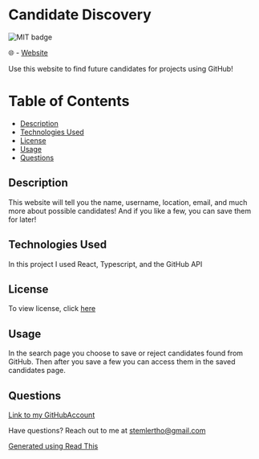 # Candidate Discovery

![MIT badge](https://img.shields.io/badge/license-MIT-green)

🌐 - [Website](https://candidate-discovery.onrender.com)

Use this website to find future candidates for projects using GitHub!

# Table of Contents
- [Description](#Description)
- [Technologies Used](#technologies-used)
- [License](#License)
- [Usage](#Usage)
- [Questions](#Questions)

## Description

This website will tell you the name, username, location, email, and much more about possible candidates! And if you like a few, you can save them for later!

## Technologies Used

In this project I used React, Typescript, and the GitHub API

## License
To view license, click [here](LICENSE)

## Usage

In the search page  you choose to save or reject candidates found from GitHub. Then after you save a few you can access them in the saved candidates page.

## Questions

[Link to my GitHubAccount](https://github.com/OccultParrot)

Have questions? Reach out to me at stemlertho@gmail.com

[Generated using Read This](https://github.com/OccultParrot/read-this)
